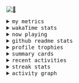 [![🐙](https://hits.seeyoufarm.com/api/count/incr/badge.svg?url=https%3A%2F%2Fgithub.com%2Fktnkk%2Fhit-counter&count_bg=%23070707&title_bg=%23070707&icon=&icon_color=%23E7E7E7&title=visitors&edge_flat=true)](https://hits.seeyoufarm.com)

<details>
  <summary> <samp>my metrics</samp></summary>
  
  <br>
  
 ![🐳](https://github.com/ktnkk/ktnkk/blob/main/github-metrics.svg)
  
  ***
</details>

<details>
  <summary> <samp>wakaTime stats</samp></summary>
  
  <br>
  
<!--START_SECTION:waka-->
![Code Time](http://img.shields.io/badge/Code%20Time-2%2C561%20hrs%2039%20mins-blue)

**🐱 My GitHub Data** 

> 🏆 448 Contributions in the Year 2022
 > 
> 📦 4.3 MB Used in GitHub's Storage 
 > 
> 💼 Opted to Hire
 > 
> 📜 11 Public Repositories 
 > 
> 🔑 23 Private Repositories  
 > 
**I'm an Early 🐤** 

```text
🌞 Morning    480 commits    ██████░░░░░░░░░░░░░░░░░░░   23.58% 
🌆 Daytime    721 commits    ████████░░░░░░░░░░░░░░░░░   35.41% 
🌃 Evening    101 commits    █░░░░░░░░░░░░░░░░░░░░░░░░   4.96% 
🌙 Night      734 commits    █████████░░░░░░░░░░░░░░░░   36.05%

```
📅 **I'm Most Productive on Thursday** 

```text
Monday       289 commits    ███░░░░░░░░░░░░░░░░░░░░░░   14.19% 
Tuesday      305 commits    ███░░░░░░░░░░░░░░░░░░░░░░   14.98% 
Wednesday    320 commits    ████░░░░░░░░░░░░░░░░░░░░░   15.72% 
Thursday     371 commits    ████░░░░░░░░░░░░░░░░░░░░░   18.22% 
Friday       335 commits    ████░░░░░░░░░░░░░░░░░░░░░   16.45% 
Saturday     219 commits    ██░░░░░░░░░░░░░░░░░░░░░░░   10.76% 
Sunday       197 commits    ██░░░░░░░░░░░░░░░░░░░░░░░   9.68%

```


📊 **This Week I Spent My Time On** 

```text
⌚︎ Time Zone: Europe/Madrid

💬 Programming Languages: 
Other                    70 hrs 34 mins      ██████████████████████░░░   87.72% 
Markdown                 5 hrs 58 mins       █░░░░░░░░░░░░░░░░░░░░░░░░   7.42% 
TypeScript               1 hr 18 mins        ░░░░░░░░░░░░░░░░░░░░░░░░░   1.63% 
Ruby                     35 mins             ░░░░░░░░░░░░░░░░░░░░░░░░░   0.73% 
Text                     28 mins             ░░░░░░░░░░░░░░░░░░░░░░░░░   0.6%

🔥 Editors: 
Browser                  70 hrs 34 mins      ██████████████████████░░░   87.72% 
IntelliJ                 9 hrs 52 mins       ███░░░░░░░░░░░░░░░░░░░░░░   12.28%

💻 Operating System: 
Mac                      80 hrs 27 mins      █████████████████████████   100.0%

```


 Last Updated on 21/01/2022 18:35:53 UTC
<!--END_SECTION:waka-->
  
  ***
</details>


<details>
  <summary> <samp>now playing</samp></summary>
  
  <br>
  
 [![🐟](https://spotify-github-profile.vercel.app/api/view?uid=31ybvkrtg6lpzufa4ap3lug3xjfy&cover_image=true&theme=default)](https://open.spotify.com/user/31ybvkrtg6lpzufa4ap3lug3xjfy?si=4d057bb568954fa5)
  
  ***
</details>

<details>
  <summary> <samp>github readme stats</samp></summary>
  
  <br>
  
 <p align="left"> 
  <img alt="🐠" src="https://github-readme-stats.vercel.app/api?username=ktnkk&count_private=true&show_icons=true&theme=dark&include_all_commits=true" />
  <img alt="🐟" src="https://github-readme-stats.vercel.app/api/top-langs/?username=ktnkk&layout=compact&theme=dark&langs_count=10&hide=HTML,CSS,SCSS" />
</p>
  
  ***
</details>

<details>
  <summary> <samp>profile trophies</samp></summary>
  
  <br>
  
  [![🐬](https://github-profile-trophy.vercel.app/?username=ktnkk&rank=SECRET,SSS,SS,S,AAA,AA,A&theme=darkhub&row=1&margin-w=10&no-bg=true)](https://github.com/ryo-ma/github-profile-trophy)
  
  ***
</details>

<details>
  <summary> <samp>summary cards</samp></summary>
  
  <br>
  
  ![🐋](https://github-profile-summary-cards.vercel.app/api/cards/profile-details?username=ktnkk&theme=github_dark)
  ![🦑](https://github-profile-summary-cards.vercel.app/api/cards/repos-per-language?username=ktnkk&theme=github_dark)
  ![🦭](https://github-profile-summary-cards.vercel.app/api/cards/most-commit-language?username=ktnkk&theme=github_dark)
  ![🦀](https://github-profile-summary-cards.vercel.app/api/cards/stats?username=ktnkk&theme=github_dark)
  ![🦈](https://github-profile-summary-cards.vercel.app/api/cards/productive-time?username=ktnkk&theme=github_dark)
  
  ***
</details>

<details>
  <summary> <samp>recent activities</samp></summary>
  
  <br>
  
  <!--START_SECTION:activity-->
1. 🎉 Merged PR [#96](https://github.com/ktnkk/tipswatch/pull/96) in [ktnkk/tipswatch](https://github.com/ktnkk/tipswatch)
2. 🎉 Merged PR [#119](https://github.com/ktnkk/blog/pull/119) in [ktnkk/blog](https://github.com/ktnkk/blog)
3. 💪 Opened PR [#119](https://github.com/ktnkk/blog/pull/119) in [ktnkk/blog](https://github.com/ktnkk/blog)
4. 🎉 Merged PR [#118](https://github.com/ktnkk/blog/pull/118) in [ktnkk/blog](https://github.com/ktnkk/blog)
5. 🎉 Merged PR [#117](https://github.com/ktnkk/blog/pull/117) in [ktnkk/blog](https://github.com/ktnkk/blog)
6. 💪 Opened PR [#117](https://github.com/ktnkk/blog/pull/117) in [ktnkk/blog](https://github.com/ktnkk/blog)
7. ❗️ Opened issue [#116](https://github.com/ktnkk/blog/issues/116) in [ktnkk/blog](https://github.com/ktnkk/blog)
8. ❗️ Opened issue [#115](https://github.com/ktnkk/blog/issues/115) in [ktnkk/blog](https://github.com/ktnkk/blog)
9. ❗️ Opened issue [#114](https://github.com/ktnkk/blog/issues/114) in [ktnkk/blog](https://github.com/ktnkk/blog)
10. ❗️ Opened issue [#113](https://github.com/ktnkk/blog/issues/113) in [ktnkk/blog](https://github.com/ktnkk/blog)
<!--END_SECTION:activity-->
  
***
</details>

<details>
  <summary> <samp>streak stats</samp></summary>
  
  <br>
  
  [![🐠](http://github-readme-streak-stats.herokuapp.com?user=ktnkk&theme=dark)](https://git.io/streak-stats)
  
  ***
</details>

<details>
  <summary> <samp>activity graph</samp></summary>
  
  <br>
  
  [![🐡](https://activity-graph.herokuapp.com/graph?username=ktnkk&theme=xcode)](https://github.com/ashutosh00710/github-readme-activity-graph)
  
  ***
</details>
